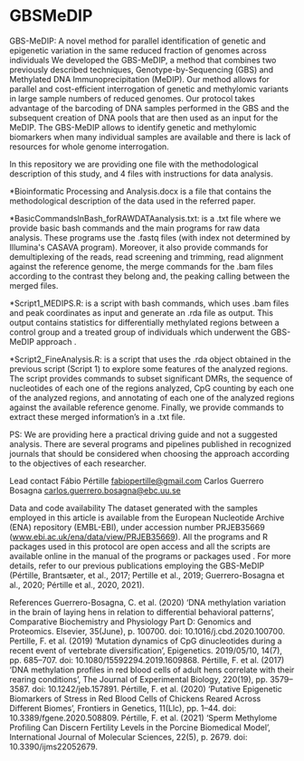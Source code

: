 # GBSMeDIP
GBS-MeDIP: A novel method for parallel identification of genetic and epigenetic variation in the same reduced fraction of genomes across individuals
We developed the GBS-MeDIP, a method that combines two previously described techniques, Genotype-by-Sequencing (GBS) and Methylated DNA Immunoprecipitation (MeDIP). Our method allows for parallel and cost-efficient interrogation of genetic and methylomic variants in large sample numbers of reduced genomes. Our protocol takes advantage of the barcoding of DNA samples performed in the GBS and the subsequent creation of DNA pools that are then used as an input for the MeDIP. The GBS-MeDIP allows to identify genetic and methylomic biomarkers when many individual samples are available and there is lack of resources for whole genome interrogation.

In this repository we are providing one file with the methodological description of this study, and 4 files with instructions for data analysis.

*Bioinformatic Processing and Analysis.docx is a file that contains the methodological description of the data used in the referred paper.

*BasicCommandsInBash_forRAWDATAanalysis.txt: is a .txt file where we provide basic bash commands and the main programs for raw data analysis. These programs use the .fastq files (with index not determined by Illumina's CASAVA program). Moreover, it also provide commands for demultiplexing of the reads, read screening and trimming, read alignment against the reference genome, the merge commands for the .bam files according to the contrast they belong and, the peaking calling between the merged files.

*Script1_MEDIPS.R: is a script with bash commands, which uses .bam files and peak coordinates as input and generate an .rda file as output. This output contains statistics for differentially methylated regions between a control group and a treated group of individuals which underwent the GBS-MeDIP approach .

*Script2_FineAnalysis.R: is a script that uses the .rda object obtained in the previous script (Script 1) to explore some features of the analyzed regions. The script provides commands to subset significant DMRs, the sequence of nucleotides of each one of the regions analyzed, CpG counting by each one of the analyzed regions, and annotating of each one of the analyzed regions against the available reference genome. Finally, we provide commands to extract these merged information’s in a .txt file.

PS: We are  providing here a practical driving guide and not a suggested analysis. There are several programs and pipelines published in recognized journals that should be considered when choosing the approach according to the objectives of each researcher.


Lead contact
Fábio Pértille
fabiopertille@gmail.com
Carlos Guerrero Bosagna
carlos.guerrero.bosagna@ebc.uu.se 

Data and code availability
The dataset generated with the samples employed in this article is available from the European Nucleotide Archive (ENA) repository (EMBL-EBI), under accession number PRJEB35669 (www.ebi.ac.uk/ena/data/view/PRJEB35669). All the programs and R packages used in this protocol are open access and all the scripts are available online in the manual of the programs or packages used  . For more details, refer  to our previous publications employing the GBS-MeDIP (Pértille, Brantsæter, et al., 2017; Pertille et al., 2019; Guerrero-Bosagna et al., 2020; Pértille et al., 2020, 2021).

References
Guerrero-Bosagna, C. et al. (2020) ‘DNA methylation variation in the brain of laying hens in relation to differential behavioral patterns’, Comparative Biochemistry and Physiology Part D: Genomics and Proteomics. Elsevier, 35(June), p. 100700. doi: 10.1016/j.cbd.2020.100700.
Pertille, F. et al. (2019) ‘Mutation dynamics of CpG dinucleotides during a recent event of vertebrate diversification’, Epigenetics. 2019/05/10, 14(7), pp. 685–707. doi: 10.1080/15592294.2019.1609868.
Pértille, F. et al. (2017) ‘DNA methylation profiles in red blood cells of adult hens correlate with their rearing conditions’, The Journal of Experimental Biology, 220(19), pp. 3579–3587. doi: 10.1242/jeb.157891.
Pértille, F. et al. (2020) ‘Putative Epigenetic Biomarkers of Stress in Red Blood Cells of Chickens Reared Across Different Biomes’, Frontiers in Genetics, 11(Llc), pp. 1–44. doi: 10.3389/fgene.2020.508809.
Pértille, F. et al. (2021) ‘Sperm Methylome Profiling Can Discern Fertility Levels in the Porcine Biomedical Model’, International Journal of Molecular Sciences, 22(5), p. 2679. doi: 10.3390/ijms22052679.


